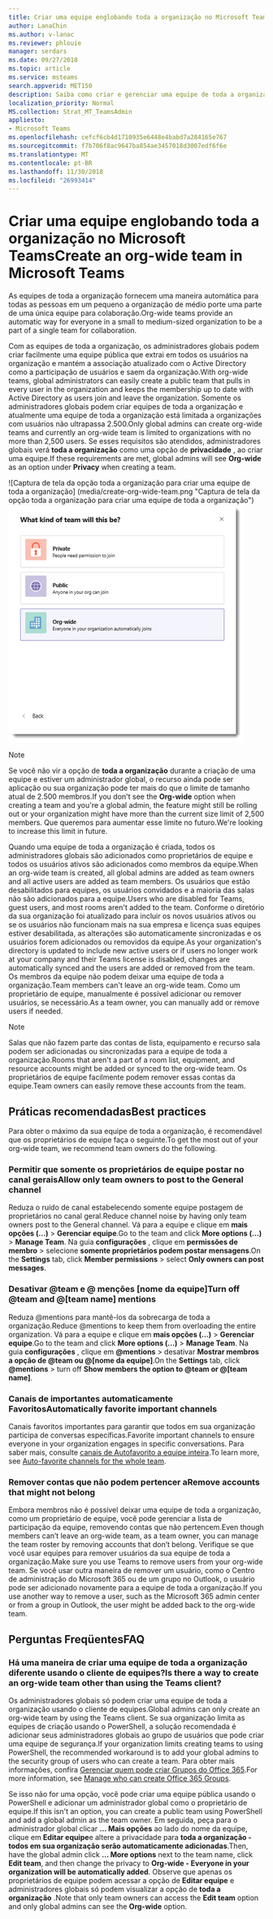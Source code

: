 ```yaml
---
title: Criar uma equipe englobando toda a organização no Microsoft Teams
author: LanaChin
ms.author: v-lanac
ms.reviewer: phlouie
manager: serdars
ms.date: 09/27/2018
ms.topic: article
ms.service: msteams
search.appverid: MET150
description: Saiba como criar e gerenciar uma equipe de toda a organização em equipes.
localization_priority: Normal
MS.collection: Strat_MT_TeamsAdmin
appliesto:
- Microsoft Teams
ms.openlocfilehash: cefcf6cb4d1710935e6448e4babd7a284165e767
ms.sourcegitcommit: f7b706f8ac9647ba854ae3457018d3007edf6f6e
ms.translationtype: MT
ms.contentlocale: pt-BR
ms.lasthandoff: 11/30/2018
ms.locfileid: "26993414"
---
```

# <a name="create-an-org-wide-team-in-microsoft-teams"></a><span data-ttu-id="7ef5e-103">Criar uma equipe englobando toda a organização no Microsoft Teams</span><span class="sxs-lookup"><span data-stu-id="7ef5e-103">Create an org-wide team in Microsoft Teams</span></span>

<span data-ttu-id="7ef5e-104">As equipes de toda a organização fornecem uma maneira automática para todas as pessoas em um pequeno a organização de médio porte uma parte de uma única equipe para colaboração.</span><span class="sxs-lookup"><span data-stu-id="7ef5e-104">Org-wide teams provide an automatic way for everyone in a small to medium-sized organization to be a part of a single team for collaboration.</span></span> 
 
<span data-ttu-id="7ef5e-105">Com as equipes de toda a organização, os administradores globais podem criar facilmente uma equipe pública que extrai em todos os usuários na organização e mantém a associação atualizado com o Active Directory como a participação de usuários e saem da organização.</span><span class="sxs-lookup"><span data-stu-id="7ef5e-105">With org-wide teams, global administrators can easily create a public team that pulls in every user in the organization and keeps the membership up to date with Active Directory as users join and leave the organization.</span></span> <span data-ttu-id="7ef5e-106">Somente os administradores globais podem criar equipes de toda a organização e atualmente uma equipe de toda a organização está limitada a organizações com usuários não ultrapassa 2.500.</span><span class="sxs-lookup"><span data-stu-id="7ef5e-106">Only global admins can create org-wide teams and currently an org-wide team is limited to organizations with no more than 2,500 users.</span></span> <span data-ttu-id="7ef5e-107">Se esses requisitos são atendidos, administradores globais verá **toda a organização** como uma opção de **privacidade** , ao criar uma equipe.</span><span class="sxs-lookup"><span data-stu-id="7ef5e-107">If these requirements are met, global admins will see **Org-wide** as an option under **Privacy** when creating a team.</span></span>

<span data-ttu-id="7ef5e-108">![Captura de tela da opção toda a organização para criar uma equipe de toda a organização] (media/create-org-wide-team.png "Captura de tela da opção toda a organização para criar uma equipe de toda a organização")</span><span class="sxs-lookup"><span data-stu-id="7ef5e-108">![Screen shot of the Org-wide option to create an org-wide team](media/create-org-wide-team.png "Screen shot of the Org-wide option to create an org-wide team")</span></span>

> [!NOTE]
> <span data-ttu-id="7ef5e-109">Se você não vir a opção de **toda a organização** durante a criação de uma equipe e estiver um administrador global, o recurso ainda pode ser aplicação ou sua organização pode ter mais do que o limite de tamanho atual de 2.500 membros.</span><span class="sxs-lookup"><span data-stu-id="7ef5e-109">If you don't see the **Org-wide** option when creating a team and you're a global admin, the feature might still be rolling out or your organization might have more than the current size limit of 2,500 members.</span></span> <span data-ttu-id="7ef5e-110">Que queremos para aumentar esse limite no futuro.</span><span class="sxs-lookup"><span data-stu-id="7ef5e-110">We're looking to increase this limit in future.</span></span>

<span data-ttu-id="7ef5e-111">Quando uma equipe de toda a organização é criada, todos os administradores globais são adicionados como proprietários de equipe e todos os usuários ativos são adicionados como membros da equipe.</span><span class="sxs-lookup"><span data-stu-id="7ef5e-111">When an org-wide team is created, all global admins are added as team owners and all active users are added as team members.</span></span> <span data-ttu-id="7ef5e-112">Os usuários que estão desabilitados para equipes, os usuários convidados e a maioria das salas não são adicionados para a equipe.</span><span class="sxs-lookup"><span data-stu-id="7ef5e-112">Users who are disabled for Teams, guest users, and most rooms aren't added to the team.</span></span> <span data-ttu-id="7ef5e-113">Conforme o diretório da sua organização foi atualizado para incluir os novos usuários ativos ou se os usuários não funcionam mais na sua empresa e licença suas equipes estiver desabilitada, as alterações são automaticamente sincronizadas e os usuários forem adicionados ou removidos da equipe.</span><span class="sxs-lookup"><span data-stu-id="7ef5e-113">As your organization's directory is updated to include new active users or if users no longer work at your company and their Teams license is disabled, changes are automatically synced and the users are added or removed from the team.</span></span> <span data-ttu-id="7ef5e-114">Os membros da equipe não podem deixar uma equipe de toda a organização.</span><span class="sxs-lookup"><span data-stu-id="7ef5e-114">Team members can't leave an org-wide team.</span></span> <span data-ttu-id="7ef5e-115">Como um proprietário de equipe, manualmente é possível adicionar ou remover usuários, se necessário.</span><span class="sxs-lookup"><span data-stu-id="7ef5e-115">As a team owner, you can manually add or remove users if needed.</span></span>

> [!NOTE]
> <span data-ttu-id="7ef5e-116">Salas que não fazem parte das contas de lista, equipamento e recurso sala podem ser adicionadas ou sincronizadas para a equipe de toda a organização.</span><span class="sxs-lookup"><span data-stu-id="7ef5e-116">Rooms that aren't a part of a room list, equipment, and resource accounts might be added or synced to the org-wide team.</span></span> <span data-ttu-id="7ef5e-117">Os proprietários de equipe facilmente podem remover essas contas da equipe.</span><span class="sxs-lookup"><span data-stu-id="7ef5e-117">Team owners can easily remove these accounts from the team.</span></span>

## <a name="best-practices"></a><span data-ttu-id="7ef5e-118">Práticas recomendadas</span><span class="sxs-lookup"><span data-stu-id="7ef5e-118">Best practices</span></span>
<span data-ttu-id="7ef5e-119">Para obter o máximo da sua equipe de toda a organização, é recomendável que os proprietários de equipe faça o seguinte.</span><span class="sxs-lookup"><span data-stu-id="7ef5e-119">To get the most out of your org-wide team, we recommend team owners do the following.</span></span>

### <a name="allow-only-team-owners-to-post-to-the-general-channel"></a><span data-ttu-id="7ef5e-120">Permitir que somente os proprietários de equipe postar no canal gerais</span><span class="sxs-lookup"><span data-stu-id="7ef5e-120">Allow only team owners to post to the General channel</span></span>
<span data-ttu-id="7ef5e-121">Reduza o ruído de canal estabelecendo somente equipe postagem de proprietários no canal geral.</span><span class="sxs-lookup"><span data-stu-id="7ef5e-121">Reduce channel noise by having only team owners post to the General channel.</span></span> <span data-ttu-id="7ef5e-122">Vá para a equipe e clique em **mais opções (…)**  >  **Gerenciar equipe**.</span><span class="sxs-lookup"><span data-stu-id="7ef5e-122">Go to the team and click **More options (…)** > **Manage Team**.</span></span> <span data-ttu-id="7ef5e-123">Na guia **configurações** , clique em **permissões de membro** > selecione **somente proprietários podem postar mensagens**.</span><span class="sxs-lookup"><span data-stu-id="7ef5e-123">On the **Settings** tab, click **Member permissions** > select **Only owners can post messages**.</span></span>
### <a name="turn-off-team-and-team-name-mentions"></a><span data-ttu-id="7ef5e-124">Desativar @team e @ menções [nome da equipe]</span><span class="sxs-lookup"><span data-stu-id="7ef5e-124">Turn off @team and @[team name] mentions</span></span>
 <span data-ttu-id="7ef5e-125">Reduza @mentions para mantê-los da sobrecarga de toda a organização.</span><span class="sxs-lookup"><span data-stu-id="7ef5e-125">Reduce @mentions to keep them from overloading the entire organization.</span></span> <span data-ttu-id="7ef5e-126">Vá para a equipe e clique em **mais opções (…)**  >  **Gerenciar equipe**.</span><span class="sxs-lookup"><span data-stu-id="7ef5e-126">Go to the team and click **More options (…)** > **Manage Team**.</span></span> <span data-ttu-id="7ef5e-127">Na guia **configurações** , clique em **@mentions** > desativar **Mostrar membros a opção de @team ou @[nome da equipe]**.</span><span class="sxs-lookup"><span data-stu-id="7ef5e-127">On the **Settings** tab, click **@mentions** > turn off **Show members the option to @team or @[team name]**.</span></span> 
### <a name="automatically-favorite-important-channels"></a><span data-ttu-id="7ef5e-128">Canais de importantes automaticamente Favoritos</span><span class="sxs-lookup"><span data-stu-id="7ef5e-128">Automatically favorite important channels</span></span>
 <span data-ttu-id="7ef5e-129">Canais favoritos importantes para garantir que todos em sua organização participa de conversas específicas.</span><span class="sxs-lookup"><span data-stu-id="7ef5e-129">Favorite important channels to ensure everyone in your organization engages in specific conversations.</span></span> <span data-ttu-id="7ef5e-130">Para saber mais, consulte [canais de Autofavorito a equipe inteira](https://support.office.com/article/auto-favorite-channels-for-the-whole-team-a948272c-5aa5-429c-863c-4e1e1cd6b0f6).</span><span class="sxs-lookup"><span data-stu-id="7ef5e-130">To learn more, see [Auto-favorite channels for the whole team](https://support.office.com/article/auto-favorite-channels-for-the-whole-team-a948272c-5aa5-429c-863c-4e1e1cd6b0f6).</span></span>

### <a name="remove-accounts-that-might-not-belong"></a><span data-ttu-id="7ef5e-131">Remover contas que não podem pertencer a</span><span class="sxs-lookup"><span data-stu-id="7ef5e-131">Remove accounts that might not belong</span></span>
<span data-ttu-id="7ef5e-132">Embora membros não é possível deixar uma equipe de toda a organização, como um proprietário de equipe, você pode gerenciar a lista de participação da equipe, removendo contas que não pertencem.</span><span class="sxs-lookup"><span data-stu-id="7ef5e-132">Even though members can’t leave an org-wide team, as a team owner, you can manage the team roster by removing accounts that don’t belong.</span></span> <span data-ttu-id="7ef5e-133">Verifique se que você usar equipes para remover usuários da sua equipe de toda a organização.</span><span class="sxs-lookup"><span data-stu-id="7ef5e-133">Make sure you use Teams to remove users from your org-wide team.</span></span>  <span data-ttu-id="7ef5e-134">Se você usar outra maneira de remover um usuário, como o Centro de administração do Microsoft 365 ou de um grupo no Outlook, o usuário pode ser adicionado novamente para a equipe de toda a organização.</span><span class="sxs-lookup"><span data-stu-id="7ef5e-134">If you use another way to remove a user, such as the Microsoft 365 admin center or from a group in Outlook, the user might be added back to the org-wide team.</span></span> 

## <a name="faq"></a><span data-ttu-id="7ef5e-135">Perguntas Freqüentes</span><span class="sxs-lookup"><span data-stu-id="7ef5e-135">FAQ</span></span>

### <a name="is-there-a-way-to-create-an-org-wide-team-other-than-using-the-teams-client"></a><span data-ttu-id="7ef5e-136">Há uma maneira de criar uma equipe de toda a organização diferente usando o cliente de equipes?</span><span class="sxs-lookup"><span data-stu-id="7ef5e-136">Is there a way to create an org-wide team other than using the Teams client?</span></span> 

<span data-ttu-id="7ef5e-137">Os administradores globais só podem criar uma equipe de toda a organização usando o cliente de equipes.</span><span class="sxs-lookup"><span data-stu-id="7ef5e-137">Global admins can only create an org-wide team by using the Teams client.</span></span> <span data-ttu-id="7ef5e-138">Se sua organização limita as equipes de criação usando o PowerShell, a solução recomendada é adicionar seus administradores globais ao grupo de usuários que pode criar uma equipe de segurança.</span><span class="sxs-lookup"><span data-stu-id="7ef5e-138">If your organization limits creating teams to using PowerShell, the recommended workaround is to add your global admins to the security group of users who can create a team.</span></span> <span data-ttu-id="7ef5e-139">Para obter mais informações, confira [Gerenciar quem pode criar Grupos do Office 365](https://docs.microsoft.com/office365/admin/create-groups/manage-creation-of-groups).</span><span class="sxs-lookup"><span data-stu-id="7ef5e-139">For more information, see [Manage who can create Office 365 Groups](https://docs.microsoft.com/office365/admin/create-groups/manage-creation-of-groups).</span></span> 

<span data-ttu-id="7ef5e-140">Se isso não for uma opção, você pode criar uma equipe pública usando o PowerShell e adicionar um administrador global como o proprietário de equipe.</span><span class="sxs-lookup"><span data-stu-id="7ef5e-140">If this isn't an option, you can create a public team using PowerShell and add a global admin as the team owner.</span></span> <span data-ttu-id="7ef5e-141">Em seguida, peça para o administrador global clicar **… Mais opções** ao lado do nome da equipe, clique em **Editar equipe**e altere a privacidade para **toda a organização - todos em sua organização serão automaticamente adicionadas**.</span><span class="sxs-lookup"><span data-stu-id="7ef5e-141">Then, have the global admin click **... More options** next to the team name, click **Edit team**, and then change the privacy to **Org-wide - Everyone in your organization will be automatically added**.</span></span> <span data-ttu-id="7ef5e-142">Observe que apenas os proprietários de equipe podem acessar a opção de **Editar equipe** e administradores globais só podem visualizar a opção de **toda a organização** .</span><span class="sxs-lookup"><span data-stu-id="7ef5e-142">Note that only team owners can access the **Edit team** option and only global admins can see the **Org-wide** option.</span></span>
